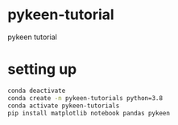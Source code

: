 # pykeen-tutorial
pykeen tutorial

# setting up
```bash
conda deactivate
conda create -n pykeen-tutorials python=3.8
conda activate pykeen-tutorials
pip install matplotlib notebook pandas pykeen
```
